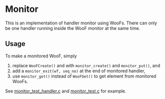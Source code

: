 # Monitor

This is an implementation of handler monitor using WooFs. There can only be one handler running inside the WooF monitor at the same time.

## Usage

To make a monitored WooF, simply 

1. replace `WooFCreate()` and  with `monitor_create()` and `monitor_put()`, and 
2. add a `monitor_exit(wf, seq_no)` at the end of monitored handler, 
3. use `monitor_get()` instead of `WooFGet()` to get element from monitored WooFs.

See [monitor_test_handler.c](monitor_test_handler.c) and [monitor_test.c](monitor_test.c) for example.
